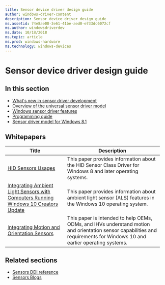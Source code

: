 ```yaml
---
title: Sensor device driver design guide
author: windows-driver-content
description: Sensor device driver design guide
ms.assetid: 74e8ae08-3e61-41be-aed0-e733dc6072cf
ms.author: windowsdriverdev
ms.date: 10/18/2018
ms.topic: article
ms.prod: windows-hardware
ms.technology: windows-devices
---
```


# Sensor device driver design guide


## In this section


-   [What's new in sensor driver development](what-s-new-in-sensors.md)
-   [Overview of the universal sensor driver model](overview-of-converged-sensor-driver-model.md)
-   [Windows sensor driver features](windows-sensor-driver-features.md)
-   [Programming guide](programming-guide-v2.md)
-   [Sensor driver model for Windows 8.1](sensor-driver-model-for-windows-8-1.md)

## Whitepapers

| Title | Description |
| -- | -- |
| [HID Sensors Usages](https://docs.microsoft.com/windows-hardware/design/whitepapers/hid-sensors-usages) | This paper provides information about the HID Sensor Class Driver for Windows 8 and later operating systems. |
| [Integrating Ambient Light Sensors with Computers Running Windows 10 Creators Update](https://docs.microsoft.com/windows-hardware/design/whitepapers/integrating-ambient-light-sensors-with-computers-running-windows-10-creators-update) | This paper provides information about ambient light sensor (ALS) features in the Windows 10 operating system.  |
| [Integrating Motion and Orientation Sensors](https://docs.microsoft.com/windows-hardware/design/whitepapers/integrating-motion-and-orientation-sensors) | This paper is intended to help OEMs, ODMs, and IHVs understand motion and orientation sensor capabilities and requirements for Windows 10 and earlier operating systems. |

## Related sections

-   [Sensors DDI reference](https://docs.microsoft.com/windows-hardware/drivers/ddi/content/_sensors/)
-   [Sensors Blogs](https://techcommunity.microsoft.com/t5/Microsoft-Sensors-Blog/bg-p/MicrosoftSensorsBlog)

 

 




